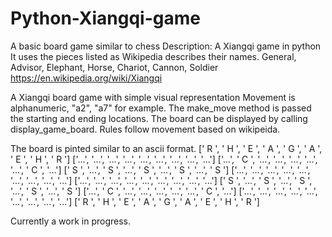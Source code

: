 # Python-Xiangqi-game
A basic board game similar to chess
Description: A Xiangqi game in python
It uses the pieces listed as Wikipedia describes their names.
General, Advisor, Elephant, Horse, Chariot, Cannon, Soldier
https://en.wikipedia.org/wiki/Xiangqi

A Xiangqi board game with simple visual representation
Movement is alphanumeric, "a2", "a7" for example. The make_move method is passed the starting and ending locations.
The board can be displayed by calling display_game_board.
Rules follow movement based on wikipeida.

The board is pinted similar to an ascii format.
[' R ', ' H ', ' E ', ' A ', ' G ', ' A ', ' E ', ' H ', ' R ']
['...', '...', '...', '...', '...', '...', '...', '...', '...']
['...', ' C ', '...', '...', '...', '...', '...', ' C ', '...']
[' S ', '...', ' S ', '...', ' S ', '...', ' S ', '...', ' S ']
['...', '...', '...', '...', '...', '...', '...', '...', '...']
['...', '...', '...', '...', '...', '...', '...', '...', '...']
[' S ', '...', ' S ', '...', ' S ', '...', ' S ', '...', ' S ']
['...', ' C ', '...', '...', '...', '...', '...', ' C ', '...']
['...', '...', '...', '...', '...', '...', '...', '...', '...']
[' R ', ' H ', ' E ', ' A ', ' G ', ' A ', ' E ', ' H ', ' R ']

Currently a work in progress.
